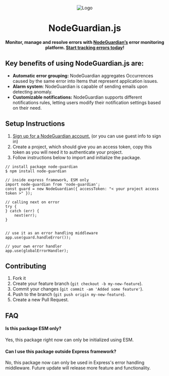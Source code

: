 <p align="center">
  <img src="https://github.com/user-attachments/assets/693228d6-3842-4de4-bffd-74f058d504f4" alt="Logo">
</p>

<h1 align="center">NodeGuardian.js</h1>

<p align="center">
  <strong>Monitor, manage and resolve errors with <a href="https://nodeguardianapp.com/home">NodeGuardian’s</a> error monitoring platform. <a href="https://nodeguardianapp.com/signup">Start tracking errors today</a>!</strong>
</p>

## Key benefits of using NodeGuardian.js are:

- **Automatic error grouping:** NodeGuardian aggregates Occurrences caused by the same error into Items that represent application issues.
- **Alarm system**: NodeGuardian is capable of sending emails upon detecting anomaly.
- **Customizable notifications:** NodeGuardian supports different notifications rules, letting users modify their notification settings based on their need.

## Setup Instructions
1. [Sign up for a NodeGuardian account.](https://nodeguardianapp.com/signup) (or you can use guest info to sign in)
2. Create a project, which should give you an access token, copy this token as you will need it to authenticate your project.
3. Follow instructions below to import and initialize the package.

```
// install package node-guardian
$ npm install node-guardian

// inside express framework, ESM only
import node-guardian from 'node-guardian';
const guard = new NodeGuardian({ accessToken: "< your project access token >" });

// calling next on error
try {
} catch (err) {
    next(err);
}


// use it as an error handling middleware
app.use(guard.handleError());

// your own error handler
app.use(globalErrorHandler);
```

## Contributing

1. Fork it
2. Create your feature branch (`git checkout -b my-new-feature`).
3. Commit your changes (`git commit -am 'Added some feature'`).
4. Push to the branch (`git push origin my-new-feature`).
5. Create a new Pull Request.

## FAQ

#### Is this package ESM only?

Yes, this package right now can only be initialized using ESM.

#### Can I use this package outside Express framework?

No, this package now can only be used in Express's error handling middleware. Future update will release more feature and functionality.
